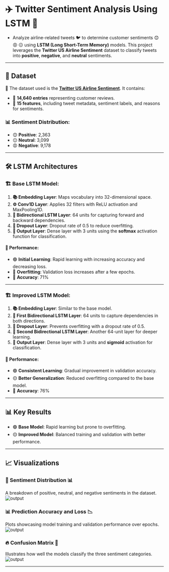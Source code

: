 # ✈️ Twitter Sentiment Analysis Using LSTM 🌟

- Analyze airline-related tweets 🐦 to determine customer sentiments 😊 😡 😐 using **LSTM (Long Short-Term Memory)** models. This project leverages the **Twitter US Airline Sentiment** dataset to classify tweets into **positive**, **negative**, and **neutral** sentiments.  
---

## 📄 Dataset  
📂 The dataset used is the [**Twitter US Airline Sentiment**](https://www.kaggle.com/datasets/crowdflower/twitter-airline-sentiment). It contains:  
- 📝 **14,640 entries** representing customer reviews.  
- 🧮 **15 features**, including tweet metadata, sentiment labels, and reasons for sentiments.  

### 📊 Sentiment Distribution:  
- 😊 **Positive**: 2,363  
- 😐 **Neutral**: 3,099  
- 😡 **Negative**: 9,178  
---

## 🛠️ LSTM Architectures  

### 🏗️ **Base LSTM Model:**  
1. **📚 Embedding Layer**: Maps vocabulary into 32-dimensional space.  
2. **⚙️ Conv1D Layer**: Applies 32 filters with ReLU activation and MaxPooling1D.  
3. **🔄 Bidirectional LSTM Layer**: 64 units for capturing forward and backward dependencies.  
4. **🚧 Dropout Layer**: Dropout rate of 0.5 to reduce overfitting.  
5. **🎯 Output Layer**: Dense layer with 3 units using the **softmax** activation function for classification.  

#### 🧪 **Performance:**  
- 🟢 **Initial Learning**: Rapid learning with increasing accuracy and decreasing loss.  
- 🔴 **Overfitting**: Validation loss increases after a few epochs.
- 🎯 **Accuracy**: 71%
---

### 🏗️ **Improved LSTM Model:**  
1. **📚 Embedding Layer**: Similar to the base model.  
2. **🔄 First Bidirectional LSTM Layer**: 64 units to capture dependencies in both directions.  
3. **🚧 Dropout Layer**: Prevents overfitting with a dropout rate of 0.5.  
4. **🔄 Second Bidirectional LSTM Layer**: Another 64-unit layer for deeper learning.  
5. **🎯 Output Layer**: Dense layer with 3 units and **sigmoid** activation for classification.  

#### 🧪 **Performance:**  
- 🟢 **Consistent Learning**: Gradual improvement in validation accuracy.  
- 🟡 **Better Generalization**: Reduced overfitting compared to the base model.
- 🎯 **Accuracy**: 76%
---

## 📊 Key Results  
- 🟢 **Base Model**: Rapid learning but prone to overfitting.  
- 🟡 **Improved Model**: Balanced training and validation with better performance.  
---

## 📈 Visualizations  

### 🧩 Sentiment Distribution 📊  
A breakdown of positive, neutral, and negative sentiments in the dataset.  
![output](https://github.com/user-attachments/assets/aa60e4f5-abcb-461d-b69d-4fb64b654dae)

### 📊 Prediction Accuracy and Loss 📉  
Plots showcasing model training and validation performance over epochs.  
![output](https://github.com/user-attachments/assets/130bd463-d761-4375-a46d-fa74be6eea67)


### 🔥 Confusion Matrix 🔢  
Illustrates how well the models classify the three sentiment categories.  
![output](https://github.com/user-attachments/assets/5551d605-26de-407b-ae50-8f16066ee94b)

---
